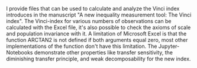 I provide files that can be used to calculate and analyze the Vinci index introduces in the manuscript "A new inequality measurement tool: The Vinci index".
The Vinci-index for various numbers of observations can be calculated with the Excel file,
it's also possible to check the axioms of scale and population invariance with it.
A limitation of Microsoft Excel is that the function ARCTAN2 is not defined if both arguments equal zero, most other implementations of the function don't have this limitation.
The Jupyter-Notebooks demonstrate other properties like transfer sensitivity, the diminishing transfer principle, and weak decomposability for the new index.
